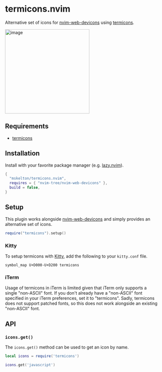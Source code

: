 # termicons.nvim

Alternative set of icons for [nvim-web-devicons](https://github.com/nvim-tree/nvim-web-devicons) using [termicons](https://github.com/mskelton/termicons).

<img width="277" alt="image" src="https://user-images.githubusercontent.com/25914066/224574131-4eb3aef2-06aa-468b-ad98-d21fea3e2506.png">

## Requirements

* [termicons](https://termicons.mskelton.dev)

## Installation

Install with your favorite package manager (e.g. [lazy.nvim](https://github.com/folke/lazy.nvim)).

```lua
{
  "mskelton/termicons.nvim",
  requires = { "nvim-tree/nvim-web-devicons" },
  build = false,
}
```

## Setup

This plugin works alongside [nvim-web-devicons](https://github.com/nvim-tree/nvim-web-devicons) and simply provides an alternative set of icons.

```lua
require("termicons").setup()
```

### Kitty

To setup termicons with [Kitty](https://sw.kovidgoyal.net/kitty), add the
following to your `kitty.conf` file.

```kitty
symbol_map U+D000-U+D200 termicons
```

### iTerm

Usage of termicons in iTerm is limited given that iTerm only supports a single
"non-ASCII" font. If you don't already have a "non-ASCII" font specified in your
iTerm preferences, set it to "termicons". Sadly, termicons does not support
patched fonts, so this does not work alongside an existing "non-ASCII" font.

## API

### `icons.get()`

The `icons.get()` method can be used to get an icon by name.

```lua
local icons = require('termicons')

icons.get('javascript')
```
